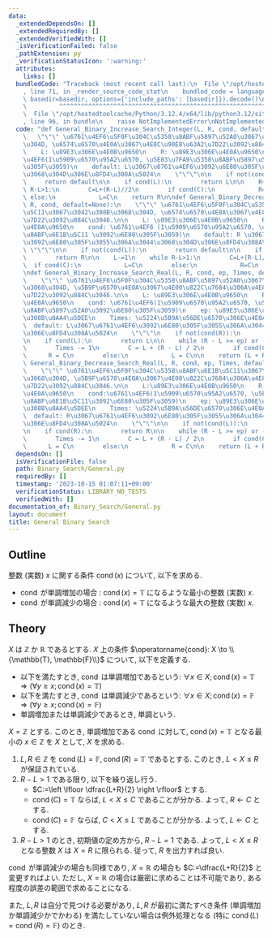 ```yaml
---
data:
  _extendedDependsOn: []
  _extendedRequiredBy: []
  _extendedVerifiedWith: []
  _isVerificationFailed: false
  _pathExtension: py
  _verificationStatusIcon: ':warning:'
  attributes:
    links: []
  bundledCode: "Traceback (most recent call last):\n  File \"/opt/hostedtoolcache/Python/3.12.4/x64/lib/python3.12/site-packages/onlinejudge_verify/documentation/build.py\"\
    , line 71, in _render_source_code_stat\n    bundled_code = language.bundle(stat.path,\
    \ basedir=basedir, options={'include_paths': [basedir]}).decode()\n          \
    \         ^^^^^^^^^^^^^^^^^^^^^^^^^^^^^^^^^^^^^^^^^^^^^^^^^^^^^^^^^^^^^^^^^^^^^^^^^^^^^^^^^\n\
    \  File \"/opt/hostedtoolcache/Python/3.12.4/x64/lib/python3.12/site-packages/onlinejudge_verify/languages/python.py\"\
    , line 96, in bundle\n    raise NotImplementedError\nNotImplementedError\n"
  code: "def General_Binary_Increase_Search_Integer(L, R, cond, default=None):\n \
    \   \"\"\" \u6761\u4EF6\u5F0F\u304C\u5358\u8ABF\u5897\u52A0\u3067\u3042\u308B\u3068\
    \u304D, \u6574\u6570\u4E0A\u3067\u4E8C\u90E8\u63A2\u7D22\u3092\u884C\u3046.\n\n\
    \    L: \u89E3\u306E\u4E0B\u9650\n    R: \u89E3\u306E\u4E0A\u9650\n    cond: \u6761\
    \u4EF6(1\u5909\u6570\u95A2\u6570, \u5E83\u7FA9\u5358\u8ABF\u5897\u52A0\u3092\u6E80\
    \u305F\u3059)\n    default: L\u3067\u6761\u4EF6\u3092\u6E80\u305F\u3055\u306A\u3044\
    \u3068\u304D\u306E\u8FD4\u308A\u5024\n    \"\"\"\n\n    if not(cond(R)):\n   \
    \     return default\n\n    if cond(L):\n        return L\n\n    R+=1\n    while\
    \ R-L>1:\n        C=L+(R-L)//2\n        if cond(C):\n            R=C\n       \
    \ else:\n            L=C\n    return R\n\ndef General_Binary_Decrease_Search_Integer(L,\
    \ R, cond, default=None):\n    \"\"\" \u6761\u4EF6\u5F0F\u304C\u5358\u8ABF\u6E1B\
    \u5C11\u3067\u3042\u308B\u3068\u304D, \u6574\u6570\u4E0A\u3067\u4E8C\u90E8\u63A2\
    \u7D22\u3092\u884C\u3046.\n\n    L: \u89E3\u306E\u4E0B\u9650\n    R: \u89E3\u306E\
    \u4E0A\u9650\n    cond: \u6761\u4EF6 (1\u5909\u6570\u95A2\u6570, \u5E83\u7FA9\u5358\
    \u8ABF\u6E1B\u5C11 \u3092\u6E80\u305F\u3059)\n    default: R \u3067\u6761\u4EF6\
    \u3092\u6E80\u305F\u3055\u306A\u3044\u3068\u304D\u306E\u8FD4\u308A\u5024\n   \
    \ \"\"\"\n\n    if not(cond(L)):\n        return default\n\n    if cond(R):\n\
    \        return R\n\n    L-=1\n    while R-L>1:\n        C=L+(R-L)//2\n      \
    \  if cond(C):\n            L=C\n        else:\n            R=C\n    return L\n\
    \ndef General_Binary_Increase_Search_Real(L, R, cond, ep, Times, default=None):\n\
    \    \"\"\" \u6761\u4EF6\u5F0F\u304C\u5358\u8ABF\u5897\u52A0\u3067\u3042\u308B\
    \u3068\u304D, \u5B9F\u6570\u4E0A\u3067\u4E00\u822C\u7684\u306A\u4E8C\u90E8\u63A2\
    \u7D22\u3092\u884C\u3046.\n\n    L: \u89E3\u306E\u4E0B\u9650\n    R: \u89E3\u306E\
    \u4E0A\u9650\n    cond: \u6761\u4EF6(1\u5909\u6570\u95A2\u6570, \u5E83\u7FA9\u5358\
    \u8ABF\u5897\u52A0\u3092\u6E80\u305F\u3059)\n    ep: \u89E3\u306E\u8A31\u5BB9\u3059\
    \u308B\u8AA4\u5DEE\n    Times: \u5224\u5B9A\u56DE\u6570\u306E\u4E0A\u9650\n  \
    \  default: L\u3067\u6761\u4EF6\u3092\u6E80\u305F\u3055\u306A\u3044\u3068\u304D\
    \u306E\u8FD4\u308A\u5024\n    \"\"\"\n    if not(cond(R)):\n        return default\n\
    \n    if cond(L):\n        return L\n\n    while (R - L >= ep) or (Times > 0):\n\
    \        Times -= 1\n        C = L + (R - L) / 2\n        if cond(C):\n      \
    \      R = C\n        else:\n            L = C\n\n    return (L + R) / 2\n\ndef\
    \ General_Binary_Decrease_Search_Real(L, R, cond, ep, Times, default=None):\n\
    \    \"\"\" \u6761\u4EF6\u5F0F\u304C\u5358\u8ABF\u6E1B\u5C11\u3067\u3042\u308B\
    \u3068\u304D, \u5B9F\u6570\u4E0A\u3067\u4E00\u822C\u7684\u306A\u4E8C\u90E8\u63A2\
    \u7D22\u3092\u884C\u3046.\n\n    L:\u89E3\u306E\u4E0B\u9650\n    R:\u89E3\u306E\
    \u4E0A\u9650\n    cond:\u6761\u4EF6(1\u5909\u6570\u95A2\u6570, \u5E83\u7FA9\u5358\
    \u8ABF\u6E1B\u5C11\u3092\u6E80\u305F\u3059)\n    ep: \u89E3\u306E\u8A31\u5BB9\u3059\
    \u308B\u8AA4\u5DEE\n    Times: \u5224\u5B9A\u56DE\u6570\u306E\u4E0A\u9650\n  \
    \  default: R\u3067\u6761\u4EF6\u3092\u6E80\u305F\u3055\u306A\u3044\u3068\u304D\
    \u306E\u8FD4\u308A\u5024\n    \"\"\"\n\n    if not(cond(L)):\n        return default\n\
    \n    if cond(R):\n        return R\n\n    while (R - L >= ep) or (Times > 0):\n\
    \        Times -= 1\n        C = L + (R - L) / 2\n        if cond(C):\n      \
    \      L = C\n        else:\n            R = C\n\n    return (L + R) / 2\n"
  dependsOn: []
  isVerificationFile: false
  path: Binary_Search/General.py
  requiredBy: []
  timestamp: '2023-10-15 01:07:11+09:00'
  verificationStatus: LIBRARY_NO_TESTS
  verifiedWith: []
documentation_of: Binary_Search/General.py
layout: document
title: General Binary Search
---
```


## Outline

整数 (実数) $x$ に関する条件 $\operatorname{cond}(x)$ について, 以下を求める.

* $\operatorname{cond}$ が単調増加の場合 : $\operatorname{cond}(x)=\mathbb{T}$ になるような最小の整数 (実数) $x$.
* $\operatorname{cond}$ が単調減少の場合 : $\operatorname{cond}(x)=\mathbb{T}$ になるような最大の整数 (実数) $x$.

## Theory

$X$ は $\mathbb{Z}$ か $\mathbb{R}$ であるとする. $X$ 上の条件 $\operatorname{cond}: X \to \\{\mathbb{T}, \mathbb{F}\\}$ について, 以下を定義する.

* 以下を満たすとき, $\operatorname{cond}$ は単調増加であるという: $\forall x \in X;\,\operatorname{cond}(x)=\mathbb{T} \Rightarrow \left(\forall y \geq x;\, \operatorname{cond}(x)=\mathbb{T} \right)$
* 以下を満たすとき, $\operatorname{cond}$ は単調減少であるという: $\forall x \in X;\,\operatorname{cond}(x)=\mathbb{F} \Rightarrow \left(\forall y \geq x;\,\operatorname{cond}(x)=\mathbb{F} \right)$
* 単調増加または単調減少であるとき, 単調という.

$X=\mathbb{Z}$ とする. このとき, 単調増加である $\operatorname{cond}$ に対して, $\operatorname{cond}(x)=\mathbb{T}$ となる最小の $x \in \mathbb{Z}$ を $X$ として, $X$ を求める.

1. $L,R \in \mathbb{Z}$ を $\operatorname{cond}(L)=\mathbb{F}, \operatorname{cond}(R)=\mathbb{T}$ であるとする. このとき, $L \lt X \leq R$ が保証されている.
2. $R-L>1$ である限り, 以下を繰り返し行う.
    * $C:=\left \lfloor \dfrac{L+R}{2} \right \rfloor$ とする.
    * $\operatorname{cond}(C)=\mathbb{T}$ ならば, $L \lt X \leq C$ であることが分かる. よって, $R \gets C$ とする.
    * $\operatorname{cond}(C)=\mathbb{F}$ ならば, $C \lt X \leq L$ であることが分かる. よって, $L \gets C$ とする.
3. $R-L>1$ のとき, 初期値の定め方から, $R-L=1$ である. よって, $L \lt X \leq R$ となる整数 $X$ は $X=R$ に限られる. 従って, $R$ を出力すれば良い.

$\operatorname{cond}$ が単調減少の場合も同様であり, $X=\mathbb{R}$ の場合も $C:=\dfrac{L+R}{2}$ と変更すればよい. ただし, $X=\mathbb{R}$ の場合は厳密に求めることは不可能であり, ある程度の誤差の範囲で求めることになる.

また, $L, R$ は自分で見つける必要があり, $L,R$ が最初に満たすべき条件 (単調増加か単調減少かでかわる) を満たしていない場合は例外処理となる (特に $\operatorname{cond}(L)=\operatorname{cond}(R)=\mathbb{F}$) のとき.
